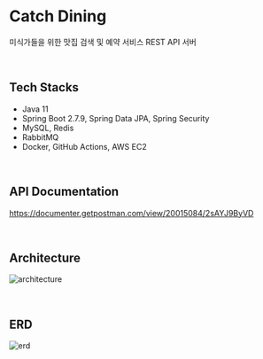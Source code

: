 # Catch Dining

미식가들을 위한 맛집 검색 및 예약 서비스 REST API 서버

&nbsp;

## Tech Stacks

- Java 11
- Spring Boot 2.7.9, Spring Data JPA, Spring Security
- MySQL, Redis
- RabbitMQ
- Docker, GitHub Actions, AWS EC2

&nbsp;

## API Documentation

https://documenter.getpostman.com/view/20015084/2sAYJ9ByVD

&nbsp;

## Architecture

![architecture](https://github.com/user-attachments/assets/20a63fd0-7492-4840-91fa-5755d9c44193)

&nbsp;

## ERD

![erd](https://github.com/user-attachments/assets/9db086c8-8b3b-4e11-8d8e-e632451b1f68)